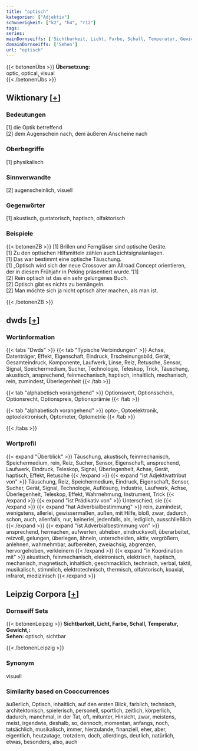 ```yaml
---
title: "optisch"
kategorien: ["Adjektiv"]
schwierigkeit: ["k2", "h4", "r12"]
tags:
series:
mainDornseiffs: ['Sichtbarkeit, Licht, Farbe, Schall, Temperatur, Gewicht,']
domainDornseiffs: ['Sehen']
url: "optisch"
---
```


{{< betonenÜbs >}}
**Übersetzung:**  
optic, optical, visual  
{{< /betonenÜbs >}}

## Wiktionary [[+](https://de.wiktionary.org/wiki/optisch)]

### Bedeutungen
[1] die Optik betreffend  
[2] dem Augenschein nach, dem äußeren Anscheine nach  

### Oberbegriffe
[1] physikalisch  

### Sinnverwandte
[2] augenscheinlich, visuell  

### Gegenwörter
[1] akustisch, gustatorisch, haptisch, olfaktorisch  

### Beispiele
{{< betonenZB >}}
[1] Brillen und Ferngläser sind optische Geräte.  
[1] Zu den optischen Hilfsmitteln zählen auch Lichtsignalanlagen.  
[1] Das war bestimmt eine optische Täuschung.  
[1] „Optisch wird sich der neue Crossover am Allroad Concept orientieren, der in diesem Frühjahr in Peking präsentiert wurde.“[1]  
[2] Rein optisch ist das ein sehr gelungenes Buch.  
[2] Optisch gibt es nichts zu bemängeln.  
[2] Man möchte sich ja nicht optisch älter machen, als man ist.  

{{< /betonenZB >}}


## dwds [[+](https://www.dwds.de/wb/optisch)]

### Wortinformation
{{< tabs "Dwds" >}}
{{< tab "Typische Verbindungen" >}}
Achse, Datenträger, Effekt, Eigenschaft, Eindruck, Erscheinungsbild, Gerät, Gesamteindruck, Komponente, Laufwerk, Linse, Reiz, Retusche, Sensor, Signal, Speichermedium, Sucher, Technologie, Teleskop, Trick, Täuschung, akustisch, ansprechend, feinmechanisch, haptisch, inhaltlich, mechanisch, rein, zumindest, Überlegenheit
{{< /tab >}}

{{< tab "alphabetisch vorangehend" >}}
Optionswert, Optionsschein, Optionsrecht, Optionspreis, Optionsprämie
{{< /tab >}}

{{< tab "alphabetisch vorangehend" >}}
opto-, Optoelektronik, optoelektronisch, Optometer, Optometrie
{{< /tab >}}

{{< /tabs >}}

### Wortprofil
{{< expand "Überblick" >}} Täuschung, akustisch, feinmechanisch, Speichermedium, rein, Reiz, Sucher, Sensor, Eigenschaft, ansprechend, Laufwerk, Eindruck, Teleskop, Signal, Überlegenheit, Achse, Gerät, haptisch, Effekt, Retusche {{< /expand >}}
{{< expand "ist Adjektivattribut von" >}} Täuschung, Reiz, Speichermedium, Eindruck, Eigenschaft, Sensor, Sucher, Gerät, Signal, Technologie, Auflösung, Industrie, Laufwerk, Achse, Überlegenheit, Teleskop, Effekt, Wahrnehmung, Instrument, Trick {{< /expand >}}
{{< expand "ist Prädikativ von" >}} Unterschied, sie {{< /expand >}}
{{< expand "hat Adverbialbestimmung" >}} rein, zumindest, wenigstens, allerlei, gewissermaßen, außen, mit Hilfe, bloß, zwar, dadurch, schon, auch, allenfalls, nur, keinerlei, jedenfalls, als, lediglich, ausschließlich {{< /expand >}}
{{< expand "ist Adverbialbestimmung von" >}} ansprechend, hermachen, aufwerten, abheben, eindrucksvoll, überarbeitet, reizvoll, gelungen, überlegen, ähneln, unterscheiden, aktiv, vergrößern, anlehnen, wahrnehmbar, aufbereiten, zweiachsig, abgrenzen, hervorgehoben, verkleinern {{< /expand >}}
{{< expand "in Koordination mit" >}} akustisch, feinmechanisch, elektronisch, elektrisch, haptisch, mechanisch, magnetisch, inhaltlich, geschmacklich, technisch, verbal, taktil, musikalisch, stimmlich, elektrotechnisch, thermisch, olfaktorisch, koaxial, infrarot, medizinisch {{< /expand >}}

## Leipzig Corpora [[+](https://corpora.uni-leipzig.de/en/res?word=optisch&corpusId=deu_newscrawl-public_2018)]

### Dornseiff Sets
{{< betonenLeipzig >}}
**Sichtbarkeit, Licht, Farbe, Schall, Temperatur, Gewicht,:**  
**Sehen:** optisch, sichtbar  

{{< /betonenLeipzig >}}

### Synonym
visuell


### Similarity based on Cooccurrences
äußerlich, Optisch, inhaltlich, auf den ersten Blick, farblich, technisch, architektonisch, spielerisch, personell, sportlich, zeitlich, körperlich, dadurch, manchmal, in der Tat, oft, mitunter, Hinsicht, zwar, meistens, meist, irgendwie, deshalb, so, dennoch, momentan, anfangs, noch, tatsächlich, musikalisch, immer, hierzulande, finanziell, eher, aber, eigentlich, heutzutage, trotzdem, doch, allerdings, deutlich, natürlich, etwas, besonders, also, auch


